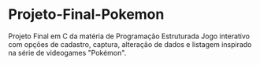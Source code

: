 # Projeto-Final-Pokemon
Projeto Final em C da matéria de Programação Estruturada
Jogo interativo com opções de cadastro, captura, alteração de dados e listagem inspirado na série de videogames "Pokémon".

